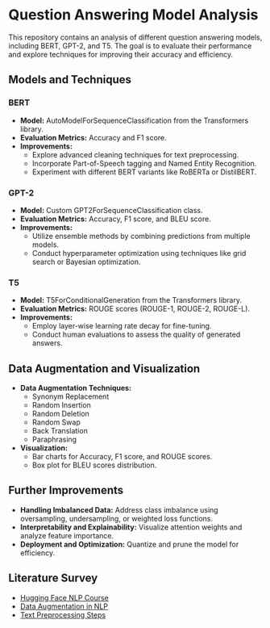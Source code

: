 # Question Answering Model Analysis

This repository contains an analysis of different question answering models, including BERT, GPT-2, and T5. The goal is to evaluate their performance and explore techniques for improving their accuracy and efficiency.

## Models and Techniques

### BERT

* **Model:** AutoModelForSequenceClassification from the Transformers library.
* **Evaluation Metrics:** Accuracy and F1 score.
* **Improvements:**
    * Explore advanced cleaning techniques for text preprocessing.
    * Incorporate Part-of-Speech tagging and Named Entity Recognition.
    * Experiment with different BERT variants like RoBERTa or DistilBERT.

### GPT-2

* **Model:** Custom GPT2ForSequenceClassification class.
* **Evaluation Metrics:** Accuracy, F1 score, and BLEU score.
* **Improvements:**
    * Utilize ensemble methods by combining predictions from multiple models.
    * Conduct hyperparameter optimization using techniques like grid search or Bayesian optimization.

### T5

* **Model:** T5ForConditionalGeneration from the Transformers library.
* **Evaluation Metrics:** ROUGE scores (ROUGE-1, ROUGE-2, ROUGE-L).
* **Improvements:**
    * Employ layer-wise learning rate decay for fine-tuning.
    * Conduct human evaluations to assess the quality of generated answers.

## Data Augmentation and Visualization

* **Data Augmentation Techniques:**
    * Synonym Replacement
    * Random Insertion
    * Random Deletion
    * Random Swap
    * Back Translation
    * Paraphrasing
* **Visualization:**
    * Bar charts for Accuracy, F1 score, and ROUGE scores.
    * Box plot for BLEU scores distribution.

## Further Improvements

* **Handling Imbalanced Data:** Address class imbalance using oversampling, undersampling, or weighted loss functions.
* **Interpretability and Explainability:** Visualize attention weights and analyze feature importance.
* **Deployment and Optimization:** Quantize and prune the model for efficiency.

## Literature Survey

* [Hugging Face NLP Course](https://huggingface.co/learn/nlp-course/en/chapter7/7?fw=pt)
* [Data Augmentation in NLP](https://towardsdatascience.com/data-augmentation-in-nlp-2801a34dfc28)
* [Text Preprocessing Steps](https://medium.com/@awaldeep/understanding-the-essentials-nlp-text-preprocessing-steps-b5d1fd58c11a)
